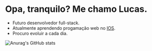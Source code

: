 # Opa, tranquilo? Me chamo Lucas.

- Futuro desenvolvedor full-stack.
- Atualmente aprendendo progamação web no [IOS](https://www.instagram.com/iosoficial/).
- Procuro evoluir a cada dia.


![Anurag's GitHub stats](https://github-readme-stats.vercel.app/api?username=devnlucas&show_icons=true&theme=rose)



